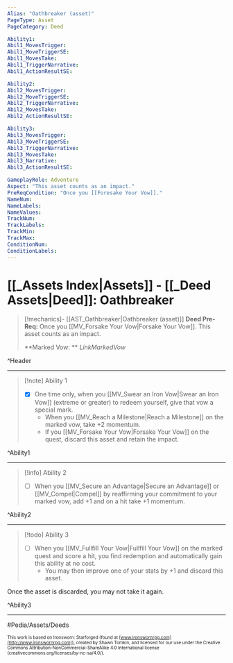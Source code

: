 ```yaml
---
Alias: "Oathbreaker (asset)"
PageType: Asset
PageCategory: Deed

Ability1:
Abil1_MovesTrigger:
Abil1_MoveTriggerSE:
Abil1_MovesTake:
Abil1_TriggerNarrative:
Abil1_ActionResultSE:

Ability2:
Abil2_MovesTrigger:
Abil2_MoveTriggerSE:
Abil2_TriggerNarrative:
Abil2_MovesTake:
Abil2_ActionResultSE:

Ability3:
Abil3_MovesTrigger:
Abil3_MoveTriggerSE:
Abil3_TriggerNarrative:
Abil3_MovesTake:
Abil3_Narrative:
Abil3_ActionResultSE:

GameplayRole: Adventure
Aspect: "This asset counts as an impact."
PreReqCondition: "Once you [[Foresake Your Vow]]."
NameNum:
NameLabels:
NameValues:
TrackNum:
TrackLabels:
TrackMin:
TrackMax:
ConditionNum:
ConditionLabels:
---
```

# [[_Assets Index|Assets]] - [[_Deed Assets|Deed]]: Oathbreaker

> [!mechanics]- [[AST_Oathbreaker|Oathbreaker (asset)]]
> **Deed Pre-Req:** Once you [[MV_Forsake Your Vow|Forsake Your Vow]].  This asset counts as an impact.
>
> **Marked Vow: ** _LinkMarkedVow_


^Header

___
> [!note] Ability 1
> - [x] One time only, when you [[MV_Swear an Iron Vow|Swear an Iron Vow]] (extreme or greater) to redeem yourself, give that vow a special mark. 
> 	- When you [[MV_Reach a Milestone|Reach a Milestone]] on the marked vow, take +2 momentum. 
> 	- If you [[MV_Forsake Your Vow|Forsake Your Vow]] on the quest, discard this asset and retain the impact.

^Ability1

___
> [!info] Ability 2
> - [ ] When you [[MV_Secure an Advantage|Secure an Advantage]] or [[MV_Compel|Compel]] by reaffirming your commitment to your marked vow, add +1 and on a hit take +1 momentum.

^Ability2

___
> [!todo] Ability 3
> - [ ] When you [[MV_Fullfill Your Vow|Fullfill Your Vow]] on the marked quest and score a hit, you find redemption and automatically gain this ability at no cost. 
> 	- You may then improve one of your stats by +1 and discard this asset. 
> 
Once the asset is discarded, you may not take it again.

^Ability3

___

#Pedia/Assets/Deeds 

<font size=-2>This work is based on Ironsworn: Starforged (found at [www.ironswornrpg.com](http://www.ironswornrpg.com)), created by Shawn Tomkin, and licensed for our use under the Creative Commons Attribution-NonCommercial-ShareAlike 4.0 International license  (creativecommons.org/licenses/by-nc-sa/4.0/).</font>